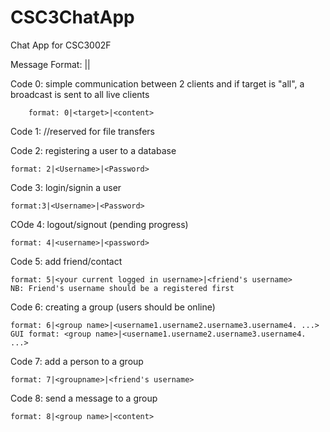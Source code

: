 # CSC3ChatApp
Chat App for CSC3002F


Message Format: <command>|<target>|<content>

Code 0: simple communication between 2 clients and if target is "all", a broadcast is sent to all live clients

        format: 0|<target>|<content>

Code 1: //reserved for file transfers 

Code 2: registering a user to a database

    format: 2|<Username>|<Password>

Code 3: login/signin a user

    format:3|<Username>|<Password>

COde 4: logout/signout (pending progress)
    
    format: 4|<username>|<password>

Code 5: add friend/contact

    format: 5|<your current logged in username>|<friend's username>
    NB: Friend's username should be a registered first

Code 6: creating a group (users should be online)

    format: 6|<group name>|<username1.username2.username3.username4. ...>
    GUI format: <group name>|<username1.username2.username3.username4. ...>
   


Code 7: add a person to a group

    format: 7|<groupname>|<friend's username>
    

Code 8: send a message to a group

    format: 8|<group name>|<content>
